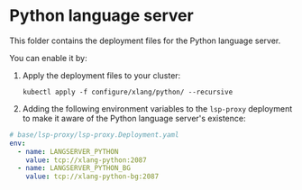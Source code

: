 # Python language server

This folder contains the deployment files for the Python language server.

You can enable it by:

1. Apply the deployment files to your cluster:

   ```shell
   kubectl apply -f configure/xlang/python/ --recursive
   ```

2. Adding the following environment variables to the `lsp-proxy` deployment to make it aware of the Python language server's existence:

```yaml
# base/lsp-proxy/lsp-proxy.Deployment.yaml
env:
  - name: LANGSERVER_PYTHON
    value: tcp://xlang-python:2087
  - name: LANGSERVER_PYTHON_BG
    value: tcp://xlang-python-bg:2087
```
